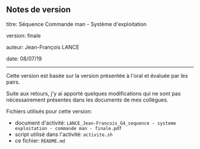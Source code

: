 Notes de version
---

titre: Séquence Commande man - Système d'exploitation

version: finale

auteur: Jean-François LANCE

date: 08/07/19

---

Cette version est basée sur la version présentée à l'oral et évaluée par les pairs.

Suite aux retours, j'y ai apporté quelques modifications qui ne sont pas nécessairement présentes
dans les documents de mes collègues.

Fichiers utilisés pour cette version:

- document d'activité: ``LANCE_Jean-Francois_G4_sequence - systeme exploitation - commande man - finale.pdf``
- script utilisé dans l'activité: ``activite.sh``
- ce fichier: ``README.md``